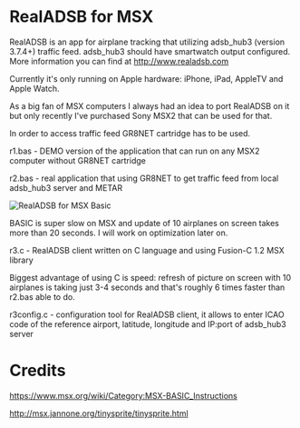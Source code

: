 # RealADSB for MSX

RealADSB is an app for airplane tracking that utilizing adsb_hub3 (version 3.7.4+) traffic feed. adsb_hub3 should have smartwatch output configured. More information you can find at http://www.realadsb.com 

Currently it's only running on Apple hardware: iPhone, iPad, AppleTV and Apple Watch.

As a big fan of MSX computers I always had an idea to port RealADSB on it but only recently I've purchased Sony MSX2 that can be used for that.

In order to access traffic feed GR8NET cartridge has to be used.

r1.bas - DEMO version of the application that can run on any MSX2 computer without GR8NET cartridge

r2.bas - real application that using GR8NET to get traffic feed from local adsb_hub3 server and METAR

![RealADSB for MSX Basic](https://github.com/klimchuk/realadsb_msx/blob/main/screenshot.jpeg)

BASIC is super slow on MSX and update of 10 airplanes on screen takes more than 20 seconds. I will work on optimization later on.

r3.c - RealADSB client written on C language and using Fusion-C 1.2 MSX library

Biggest advantage of using C is speed: refresh of picture on screen with 10 airplanes is taking just 3-4 seconds and that's roughly 6 times faster than r2.bas able to do.

r3config.c - configuration tool for RealADSB client, it allows to enter ICAO code of the reference airport, latitude, longitude and IP:port of adsb_hub3 server

# Credits

https://www.msx.org/wiki/Category:MSX-BASIC_Instructions 

http://msx.jannone.org/tinysprite/tinysprite.html 
